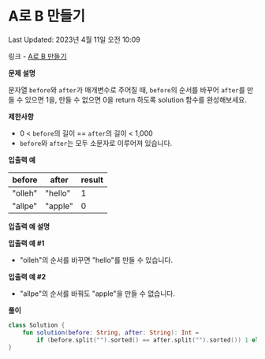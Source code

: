 # A로 B 만들기

Last Updated: 2023년 4월 11일 오전 10:09

링크 - [A로 B 만들기](https://school.programmers.co.kr/learn/courses/30/lessons/120886)

**문제 설명**

문자열 `before`와 `after`가 매개변수로 주어질 때, `before`의 순서를 바꾸어 `after`를 만들 수 있으면 1을, 만들 수 없으면 0을 return 하도록 solution 함수를 완성해보세요.

**제한사항**

- 0 < `before`의 길이 == `after`의 길이 < 1,000
- `before`와 `after`는 모두 소문자로 이루어져 있습니다.

**입출력 예**

| before | after | result |
| --- | --- | --- |
| "olleh" | "hello" | 1 |
| "allpe" | "apple" | 0 |

**입출력 예 설명**

**입출력 예 #1**

- "olleh"의 순서를 바꾸면 "hello"를 만들 수 있습니다.

**입출력 예 #2**

- "allpe"의 순서를 바꿔도 "apple"을 만들 수 없습니다.

**풀이**

```kotlin
class Solution {
    fun solution(before: String, after: String): Int =
        if (before.split("").sorted() == after.split("").sorted()) 1 else 0
}
```